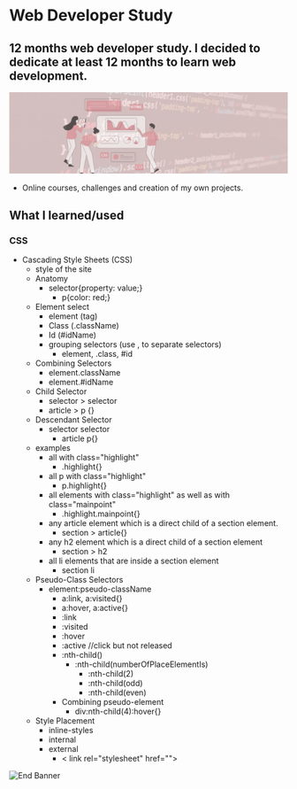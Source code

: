 # Web Developer Study
## 12 months web developer study. I decided to dedicate at least 12 months to learn web development.

![Begin Banner](/Documentation/top-1200x350.gif)

* Online courses, challenges and creation of my own projects.

## What I learned/used 
### CSS 
* Cascading Style Sheets (CSS) 
    * style of the site
    * Anatomy
        * selector{property: value;}
            *  p{color: red;}
    * Element select
        * element (tag)
        * Class (.className)
        * Id (#idName)
        * grouping selectors (use , to separate selectors)
            * element, .class, #id
    * Combining Selectors
        * element.className
        * element.#idName
    * Child Selector
        * selector > selector
        * article > p {}
    * Descendant Selector
        * selector selector
            * article p{}
    * examples
        * all with class="highlight"
            * .highlight{}
        * all p with class="highlight"
            * p.highlight{}
        * all elements with class="highlight" as well as with class="mainpoint"
            * .highlight.mainpoint{}
        * any article element which is a direct child of a section element.
            * section > article{}
        * any h2 element which is a direct child of a section element
            * section > h2
        * all li elements that are inside a section element
            * section li
    * Pseudo-Class Selectors
        * element:pseudo-className
            * a:link, a:visited{}
            * a:hover, a:active{}
            * :link
            * :visited
            * :hover
            * :active //click but not released
            * :nth-child()
                * :nth-child(numberOfPlaceElementIs)
                    * :nth-child(2)
                    * :nth-child(odd)
                    * :nth-child(even)
            * Combining pseudo-element
                * div:nth-child(4):hover{}
    * Style Placement
        * inline-styles
        * internal
        * external
            * < link rel="stylesheet" href="">
            
            
    





    



![End Banner](/Documentation/botton-1200x350.gif)